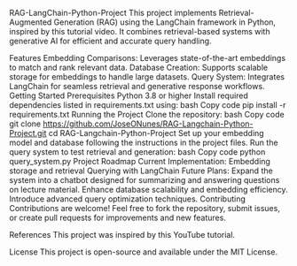 
RAG-LangChain-Python-Project
This project implements Retrieval-Augmented Generation (RAG) using the LangChain framework in Python, inspired by this tutorial video. It combines retrieval-based systems with generative AI for efficient and accurate query handling.

Features
Embedding Comparisons: Leverages state-of-the-art embeddings to match and rank relevant data.
Database Creation: Supports scalable storage for embeddings to handle large datasets.
Query System: Integrates LangChain for seamless retrieval and generative response workflows.
Getting Started
Prerequisites
Python 3.8 or higher
Install required dependencies listed in requirements.txt using:
bash
Copy code
pip install -r requirements.txt
Running the Project
Clone the repository:
bash
Copy code
git clone https://github.com/JoseONunes/RAG-Langchain-Python-Project.git
cd RAG-Langchain-Python-Project
Set up your embedding model and database following the instructions in the project files.
Run the query system to test retrieval and generation:
bash
Copy code
python query_system.py
Project Roadmap
Current Implementation:
Embedding storage and retrieval
Querying with LangChain
Future Plans:
Expand the system into a chatbot designed for summarizing and answering questions on lecture material.
Enhance database scalability and embedding efficiency.
Introduce advanced query optimization techniques.
Contributing
Contributions are welcome! Feel free to fork the repository, submit issues, or create pull requests for improvements and new features.

References
This project was inspired by this YouTube tutorial.

License
This project is open-source and available under the MIT License.
